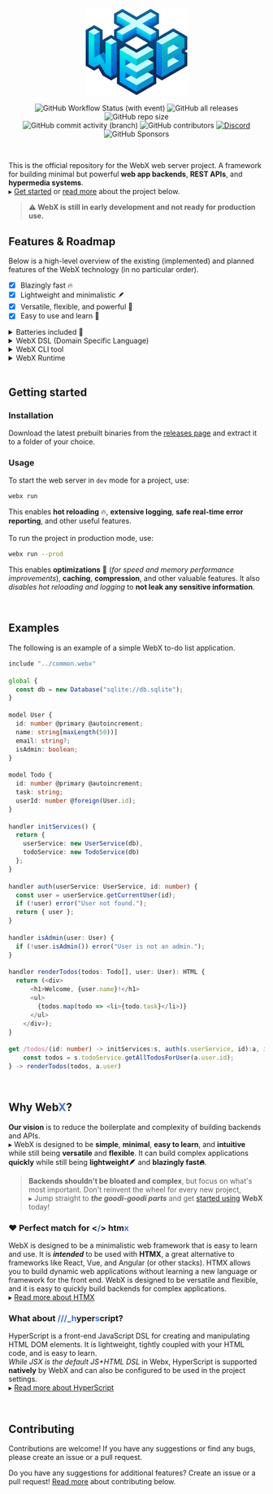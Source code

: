 <br>
<div align="center">
  <img src="assets/logo_grad.png" width="200px">

![GitHub Workflow Status (with event)](https://img.shields.io/github/actions/workflow/status/webx-net/webx/rust.yml)
![GitHub all releases](https://img.shields.io/github/downloads/webx-net/webx/total)
![GitHub repo size](https://img.shields.io/github/repo-size/webx-net/webx) \
![GitHub commit activity (branch)](https://img.shields.io/github/commit-activity/w/webx-net/webx)
![GitHub contributors](https://img.shields.io/github/contributors/webx-net/webx)
[![Discord](https://img.shields.io/discord/1163101679760179220?label=Discord)](https://discord.gg/WBYrWf6u7x)
![GitHub Sponsors](https://img.shields.io/github/sponsors/webx-net)

</div>
<br>

This is the official repository for the WebX web server project.
A framework for building minimal but powerful **web app backends**, **REST APIs**, and **hypermedia systems**.\
▸ [Get started](#getting-started) or [read more](#why-webx) about the project below.

> **⚠️ WebX is still in early development and not ready for production use.**


## Features & Roadmap
Below is a high-level overview of the existing (implemented) and planned features of the WebX technology (in no particular order).

- [X] Blazingly fast 🔥
- [X] Lightweight and minimalistic 🪶
- [X] Versatile, flexible, and powerful 🤸
- [X] Easy to use and learn 🧠

<details><summary>Batteries included 🔋</summary>
  
- [X] Hot reloading 🔥
- [ ] Protected and secure by default 🔒
  - [ ] DDOS 🛡️
  - [ ] CORS 🛡️
  - [ ] CSRF 🛡️
  - [ ] XSS 🛡️
  - [ ] SQL injection 🛡️
  - [ ] Rate limiting ⏱️
  - [ ] TLS/SSL/HTTPS 🔒
- [ ] Built-in modules and services 📦
  - [X] Static file serving 📁
  - [ ] Database driver integration 🗃️
    - [ ] PostgreSQL
    - [ ] MySQL
    - [ ] SQLite
    - [ ] MariaDB
    - [ ] MongoDB
    - [ ] Redis
  - [ ] Authentication 🔑
  - [ ] Authorization 🔑
  - [ ] Caching 🗄️
  - [ ] Sessions 🍪
  - [ ] WebSockets 🌐
- [X] [VSC extension](https://github.com/webx-net/webx-extension) *(Syntax Highlighting, Snippets, and more)*
- [ ] WebX Playground 🛝
- [ ] WebX Docs 📖
- [ ] Package manager 📦 *(`NPM`-like, for WebX handlers, modules, and drivers)*

</details>

<details><summary>WebX DSL (Domain Specific Language)</summary>

  - [X] Parser
    - [X] AST for WebX modules
  - [X] Comments
  - [ ] Model definitions *(ORM, Prism-like)*
    - [X] Fields
    - [X] Types
    - [ ] Constraints
    - [ ] Relations
    - [ ] Migrations
    - [ ] Queries *(CRUD operations)*
  - [ ] Native SSR *(templating)*
    - [X] JSX support
    - [ ] ~~HyperScript support~~
  - [ ] TypeScript support
    - [X] Deno runtime
    - [ ] ~~WebAssembly AoT compilation~~
    - [ ] Unified type definitions *(shared between client and server)*
  - [ ] Validation *(Serialize/Deserialize for req/res data)*
    - [ ] Input sanitization *(safe defaults)*
    - [ ] Output sanitization *(safe defaults)*
    - [ ] Type checking
    - [ ] Constraints
    - [ ] Relations
    - [ ] Formats
      - [ ] JSON
      - [ ] JSON5
      - [ ] XML
      - [ ] HTML
      - [ ] CSV
      - [ ] YAML
      - [ ] TOML
      - [ ] Custom *(plugins)*
  - [ ] Route definitions
    - [X] HTTP methods
    - [X] Path parameters *(URL/segments/)*
    - [ ] Query parameters *(`?key=value`)*
    - [ ] Request headers
    - [ ] Request Body parameters *(POST/PUT/PATCH)*
    - [ ] Body serialization *(JSON, XML, etc.)*
    - [ ] Body deserialization and validation
    - [ ] Dependency injection *(between handlers)*
    - [ ] Middleware *(before/after handlers)*
    - [ ] Endpoint body code block types
      - [ ] TypeScript *(TS)*
      - [ ] Typescript-React *(TSX)*


```typescript
get /todos/(id: number) -> initServices:s, auth(s.userService, id):user, isAdmin(user) { ... }
```
  - [ ] Handlers *(middleware)*
    - [ ] Design choices
      - [ ] Async vs sync
      - [ ] Return types *(explicit)*
      - [ ] Error handling *(opinionated!)*
      - [ ] Dependency injection
      - [ ] Return result destructuring
  - [ ] Built-in handlers 📦 *(stdlib)*
    - [ ] Data manipulation
    - [ ] Business logic
    - [ ] Authentication
      - [ ] OAuth
      - [ ] OpenID
      - [ ] JWT
      - [ ] SAML
      - [ ] LDAP
      - [ ] Kerberos
      - [ ] Basic
      - [ ] Digest
      - [ ] Bearer
      - [ ] API keys
      - [ ] HMAC
      - [ ] Mutual TLS
    - [ ] Authorization
      - [ ] RBAC
      - [ ] ABAC
      - [ ] PBAC
      - [ ] LBAC
      - [ ] DAC
    - [ ] Logging
      - [ ] Request logging
      - [ ] Error logging
      - [ ] Audit logging
      - [ ] Security logging
      - [ ] Performance logging
      - [ ] Debug logging
      - [ ] Custom logging *(plugins)*
    - [ ] Caching
      - [ ] In-memory
      - [ ] Redis
      - [ ] Memcached
    - [ ] Sessions
    - [ ] Database drivers
    - [X] Static file serving
    - [ ] Templating 📄
- [X] Error handling 🚨
    - [X] Server errors
    - [X] Client errors
    - [X] Network errors
    - [ ] Database errors
    - [ ] External service errors
    - [X] Logging

</details>
<details><summary>WebX CLI tool</summary>
  
  - [ ] Project
    - [X] Scaffolding *(init new project)*
    - [ ] Configuration
  - [ ] Build *(AoT compilation)*
    - [ ] Static files
    - [ ] TypeScript to WebAssembly
  - [ ] Run *(JIT compilation)*
    - [ ] Development mode
      - [X] Hot reloading
      - [X] Logging
      - [X] Error handling
      - [ ] Debugging
    - [ ] Production mode
      - [ ] Optimizations
      - [ ] Caching
      - [ ] Compression
      - [ ] Security
      - [ ] Logging
      - [ ] Error handling
  - [ ] Test 🧪
    - [ ] Unit tests
    - [ ] Integration tests
    - [ ] End-to-end tests
  - [ ] Deploy ☁️
    - [ ] Docker
    - [ ] Kubernetes
    - [ ] Cloud
  - [ ] Documentation *(auto-generated)*
  - [ ] Publish *(to package registry)*
  - [ ] Versioning
  - [ ] Linting
  - [ ] Formatting

</details>
<details><summary>WebX Runtime</summary>

  - [ ] Web server
    - [X] TCP/IP
    - [X] HTTP Request parsing
    - [X] HTTP Response serialization
    - [X] HTTP Request routing
    - [X] HTTP Request handling
    - [ ] Protocols
      - [X] HTTP/0.9
      - [X] HTTP/1.0
      - [X] HTTP/1.1
      - [ ] HTTP/2
      - [ ] HTTP/3
      - [ ] HTTP/3 server push
      - [ ] TLS/SSL/HTTPS
    - [ ] Multiplexing
    - [ ] Compression
    - [ ] Status codes
    - [ ] Cookies
    - [ ] Caching
    - [ ] Sessions
    - [ ] Multi-threading
    - [ ] Middleware
    - [X] Logging
    - [X] Error handling
  - [ ] Web framework
    - [X] REST API
    - [ ] ~~GraphQL API~~
    - [ ] Hypermedia API
    - [ ] WebSockets API

</details>

<br>


## Getting started
### Installation
Download the latest prebuilt binaries from the [releases page](https://github.com/WilliamRagstad/WebX/releases) and extract it to a folder of your choice.

### Usage
To start the web server in `dev` mode for a project, use:
```sh
webx run
```
This enables **hot reloading** 🔥, **extensive logging**, **safe real-time error reporting**, and other useful features.
<br><br>
To run the project in production mode, use:
```sh
webx run --prod
```
This enables **optimizations** 🚀 (*for speed and memory performance improvements*), **caching**, **compression**, and other valuable features. It also *disables hot reloading and logging* to **not leak any sensitive information**.

<br>

## Examples
The following is an example of a simple WebX to-do list application.
```typescript
include "../common.webx"

global {
  const db = new Database("sqlite://db.sqlite");
}

model User {
  id: number @primary @autoincrement;
  name: string[maxLength(50))]
  email: string?;
  isAdmin: boolean;
}

model Todo {
  id: number @primary @autoincrement;
  task: string;
  userId: number @foreign(User.id);
}

handler initServices() {
  return {
    userService: new UserService(db),
    todoService: new TodoService(db)
  };
}

handler auth(userService: UserService, id: number) {
  const user = userService.getCurrentUser(id);
  if (!user) error("User not found.");
  return { user };
}

handler isAdmin(user: User) {
  if (!user.isAdmin()) error("User is not an admin.");
}

handler renderTodos(todos: Todo[], user: User): HTML {
  return (<div>
      <h1>Welcome, {user.name}!</h1>
      <ul>
        {todos.map(todo => <li>{todo.task}</li>)}
      </ul>
    </div>);
}

get /todos/(id: number) -> initServices:s, auth(s.userService, id):a, isAdmin(a.user) {
    const todos = s.todoService.getAllTodosForUser(a.user.id);
} -> renderTodos(todos, a.user)
```

<br>

## Why <b>Web<font color="#3d72d7">X</font></b>?
**Our vision** is to reduce the boilerplate and complexity of building backends and APIs.\
▸ WebX is designed to be **simple**, **minimal**, **easy to learn**, and **intuitive** while still being **versatile** and **flexible**.
It can build complex applications **quickly** while still being **lightweight🪶** and **blazingly fast🔥**.

> **Backends shouldn't be bloated and complex**, but focus on what's most important.
> Don't reinvent the wheel for every new project,\
> ▸ Jump straight to ***the goodi-goodi parts*** and get [started using](#getting-started) **WebX** today!

### ❤️ Perfect match for <b><<font color="#3d72d7">/</font>> htm<font color="#3d72d7">x</font></b>
WebX is designed to be a minimalistic web framework that is easy to learn and use.
It is ***intended*** to be used with **HTMX**, a great alternative to frameworks like React, Vue, and Angular (or other stacks).
HTMX allows you to build dynamic web applications without learning a new language or framework for the front end.
WebX is designed to be versatile and flexible, and it is easy to quickly build backends for complex applications.\
▸ [Read more about HTMX](https://htmx.org/)
### What about <b><font color="#3d72d7">///_h</font>yper<font color="#3d72d7">s</font>cript</b>?
HyperScript is a front-end JavaScript DSL for creating and manipulating HTML DOM elements. It is lightweight, tightly coupled with your HTML code, and is easy to learn.\
*While JSX is the default JS+HTML DSL* in Webx, HyperScript is supported **natively** by WebX and can also be configured to be used in the project settings.\
▸ [Read more about HyperScript](https://hyperscript.org/)

<br>

## Contributing
Contributions are welcome!
If you have any suggestions or find any bugs, please create an issue or a pull request.

Do you have any suggestions for additional features?
Create an issue or a pull request!
[Read more](#contributing) about contributing below.
